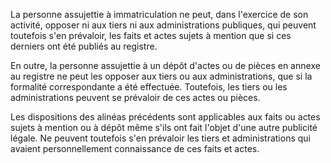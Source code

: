La personne assujettie à immatriculation ne peut, dans l'exercice de son activité, opposer ni aux tiers ni aux administrations publiques, qui peuvent toutefois s'en prévaloir, les faits et actes sujets à mention que si ces derniers ont été publiés au registre.

En outre, la personne assujettie à un dépôt d'actes ou de pièces en annexe au registre ne peut les opposer aux tiers ou aux administrations, que si la formalité correspondante a été effectuée. Toutefois, les tiers ou les administrations peuvent se prévaloir de ces actes ou pièces.

Les dispositions des alinéas précédents sont applicables aux faits ou actes sujets à mention ou à dépôt même s'ils ont fait l'objet d'une autre publicité légale. Ne peuvent toutefois s'en prévaloir les tiers et administrations qui avaient personnellement connaissance de ces faits et actes.
